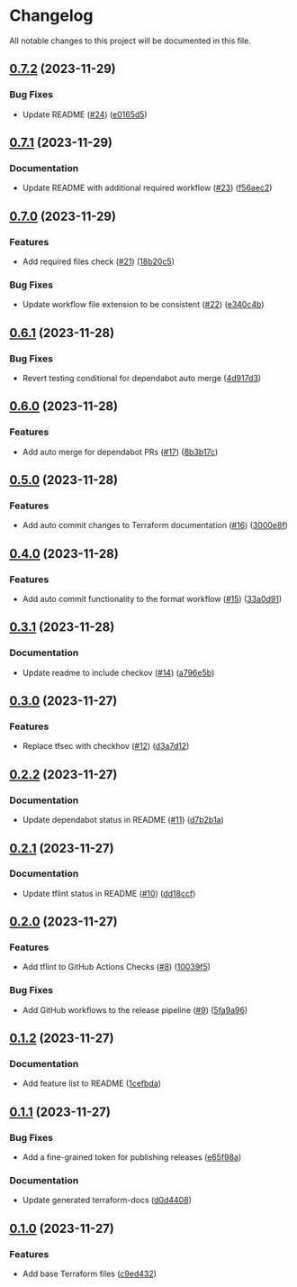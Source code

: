 # Changelog

All notable changes to this project will be documented in this file.

## [0.7.2](https://github.com/craigsloggett-lab/terraform-aws-app/compare/v0.7.1...v0.7.2) (2023-11-29)


### Bug Fixes

* Update README ([#24](https://github.com/craigsloggett-lab/terraform-aws-app/issues/24)) ([e0165d5](https://github.com/craigsloggett-lab/terraform-aws-app/commit/e0165d5a6a6103cb4bf668243599fe81ff4922d9))

## [0.7.1](https://github.com/craigsloggett-lab/terraform-aws-app/compare/v0.7.0...v0.7.1) (2023-11-29)


### Documentation

* Update README with additional required workflow ([#23](https://github.com/craigsloggett-lab/terraform-aws-app/issues/23)) ([f56aec2](https://github.com/craigsloggett-lab/terraform-aws-app/commit/f56aec2f531728e26e635f2d921a90bf1453994b))

## [0.7.0](https://github.com/craigsloggett-lab/terraform-aws-app/compare/v0.6.1...v0.7.0) (2023-11-29)


### Features

* Add required files check ([#21](https://github.com/craigsloggett-lab/terraform-aws-app/issues/21)) ([18b20c5](https://github.com/craigsloggett-lab/terraform-aws-app/commit/18b20c549e3834f625a3757f9a99efda803d9abf))


### Bug Fixes

* Update workflow file extension to be consistent ([#22](https://github.com/craigsloggett-lab/terraform-aws-app/issues/22)) ([e340c4b](https://github.com/craigsloggett-lab/terraform-aws-app/commit/e340c4bd455c73ae94c797f633acdf22db764e4c))

## [0.6.1](https://github.com/craigsloggett-lab/terraform-aws-app/compare/v0.6.0...v0.6.1) (2023-11-28)


### Bug Fixes

* Revert testing conditional for dependabot auto merge ([4d917d3](https://github.com/craigsloggett-lab/terraform-aws-app/commit/4d917d345d7b6bb498a154fd3b509c45500835b5))

## [0.6.0](https://github.com/craigsloggett-lab/terraform-aws-app/compare/v0.5.0...v0.6.0) (2023-11-28)


### Features

* Add auto merge for dependabot PRs ([#17](https://github.com/craigsloggett-lab/terraform-aws-app/issues/17)) ([8b3b17c](https://github.com/craigsloggett-lab/terraform-aws-app/commit/8b3b17cb51ed9491d116720349e92f9ba83315fd))

## [0.5.0](https://github.com/craigsloggett-lab/terraform-aws-app/compare/v0.4.0...v0.5.0) (2023-11-28)


### Features

* Add auto commit changes to Terraform documentation ([#16](https://github.com/craigsloggett-lab/terraform-aws-app/issues/16)) ([3000e8f](https://github.com/craigsloggett-lab/terraform-aws-app/commit/3000e8f9e0d41a06caec37c5d10ad4fad3e743f9))

## [0.4.0](https://github.com/craigsloggett-lab/terraform-aws-app/compare/v0.3.1...v0.4.0) (2023-11-28)


### Features

* Add auto commit functionality to the format workflow ([#15](https://github.com/craigsloggett-lab/terraform-aws-app/issues/15)) ([33a0d91](https://github.com/craigsloggett-lab/terraform-aws-app/commit/33a0d916edede708ab58a5899947294d4fd93f01))

## [0.3.1](https://github.com/craigsloggett-lab/terraform-aws-app/compare/v0.3.0...v0.3.1) (2023-11-28)


### Documentation

* Update readme to include checkov ([#14](https://github.com/craigsloggett-lab/terraform-aws-app/issues/14)) ([a796e5b](https://github.com/craigsloggett-lab/terraform-aws-app/commit/a796e5b5987132574e525ebeaeb49edae9bd2137))

## [0.3.0](https://github.com/craigsloggett-lab/terraform-aws-app/compare/v0.2.2...v0.3.0) (2023-11-27)


### Features

* Replace tfsec with checkhov ([#12](https://github.com/craigsloggett-lab/terraform-aws-app/issues/12)) ([d3a7d12](https://github.com/craigsloggett-lab/terraform-aws-app/commit/d3a7d12e94d984c17c8fe7fdd144f5114e7edf96))

## [0.2.2](https://github.com/craigsloggett-lab/terraform-aws-app/compare/v0.2.1...v0.2.2) (2023-11-27)


### Documentation

* Update dependabot status in README ([#11](https://github.com/craigsloggett-lab/terraform-aws-app/issues/11)) ([d7b2b1a](https://github.com/craigsloggett-lab/terraform-aws-app/commit/d7b2b1aafc0eaff64b0708c65961b8929c8c0d2d))

## [0.2.1](https://github.com/craigsloggett-lab/terraform-aws-app/compare/v0.2.0...v0.2.1) (2023-11-27)


### Documentation

* Update tflint status in README ([#10](https://github.com/craigsloggett-lab/terraform-aws-app/issues/10)) ([dd18ccf](https://github.com/craigsloggett-lab/terraform-aws-app/commit/dd18ccffb340d9bbfff9cb1a10dac94540790c10))

## [0.2.0](https://github.com/craigsloggett-lab/terraform-aws-app/compare/v0.1.2...v0.2.0) (2023-11-27)


### Features

* Add tflint to GitHub Actions Checks ([#8](https://github.com/craigsloggett-lab/terraform-aws-app/issues/8)) ([10039f5](https://github.com/craigsloggett-lab/terraform-aws-app/commit/10039f511cf679167c784518b04afc7673d667c7))


### Bug Fixes

* Add GitHub workflows to the release pipeline ([#9](https://github.com/craigsloggett-lab/terraform-aws-app/issues/9)) ([5fa9a96](https://github.com/craigsloggett-lab/terraform-aws-app/commit/5fa9a96438a2c6d629c4f47cd67817dab7cac6bc))

## [0.1.2](https://github.com/craigsloggett-lab/terraform-aws-app/compare/v0.1.1...v0.1.2) (2023-11-27)


### Documentation

* Add feature list to README ([1cefbda](https://github.com/craigsloggett-lab/terraform-aws-app/commit/1cefbdab83631c6a444409ab7184c9619a3ae953))

## [0.1.1](https://github.com/craigsloggett-lab/terraform-aws-app/compare/v0.1.0...v0.1.1) (2023-11-27)


### Bug Fixes

* Add a fine-grained token for publishing releases ([e65f98a](https://github.com/craigsloggett-lab/terraform-aws-app/commit/e65f98a0e213d025e9478b8f5bdc232caceb6d4a))


### Documentation

* Update generated terraform-docs ([d0d4408](https://github.com/craigsloggett-lab/terraform-aws-app/commit/d0d4408559f3e404c5721deb309c750755d9d654))

## [0.1.0](https://github.com/craigsloggett-lab/terraform-aws-app/compare/v0.0.1...v0.1.0) (2023-11-27)


### Features

* Add base Terraform files ([c9ed432](https://github.com/craigsloggett-lab/terraform-aws-app/commit/c9ed432a4cbb1026f6e69057b047ed8f108cbff1))
